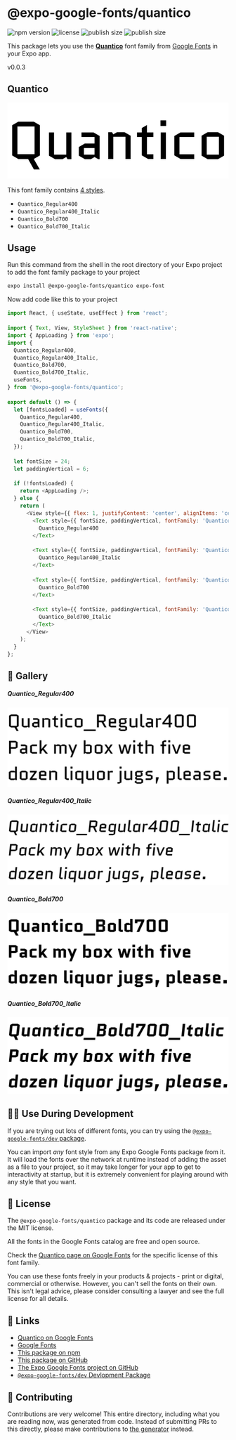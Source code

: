 # @expo-google-fonts/quantico

![npm version](https://flat.badgen.net/npm/v/@expo-google-fonts/quantico)
![license](https://flat.badgen.net/github/license/expo/google-fonts)
![publish size](https://flat.badgen.net/packagephobia/install/@expo-google-fonts/quantico)
![publish size](https://flat.badgen.net/packagephobia/publish/@expo-google-fonts/quantico)

This package lets you use the [**Quantico**](https://fonts.google.com/specimen/Quantico) font family from [Google Fonts](https://fonts.google.com/) in your Expo app.

v0.0.3

## Quantico

![Quantico](./font-family.png)

This font family contains [4 styles](#-gallery).

- `Quantico_Regular400`
- `Quantico_Regular400_Italic`
- `Quantico_Bold700`
- `Quantico_Bold700_Italic`

## Usage

Run this command from the shell in the root directory of your Expo project to add the font family package to your project
```sh
expo install @expo-google-fonts/quantico expo-font
```

Now add code like this to your project
```js
import React, { useState, useEffect } from 'react';

import { Text, View, StyleSheet } from 'react-native';
import { AppLoading } from 'expo';
import {
  Quantico_Regular400,
  Quantico_Regular400_Italic,
  Quantico_Bold700,
  Quantico_Bold700_Italic,
  useFonts,
} from '@expo-google-fonts/quantico';

export default () => {
  let [fontsLoaded] = useFonts({
    Quantico_Regular400,
    Quantico_Regular400_Italic,
    Quantico_Bold700,
    Quantico_Bold700_Italic,
  });

  let fontSize = 24;
  let paddingVertical = 6;

  if (!fontsLoaded) {
    return <AppLoading />;
  } else {
    return (
      <View style={{ flex: 1, justifyContent: 'center', alignItems: 'center' }}>
        <Text style={{ fontSize, paddingVertical, fontFamily: 'Quantico_Regular400' }}>
          Quantico_Regular400
        </Text>

        <Text style={{ fontSize, paddingVertical, fontFamily: 'Quantico_Regular400_Italic' }}>
          Quantico_Regular400_Italic
        </Text>

        <Text style={{ fontSize, paddingVertical, fontFamily: 'Quantico_Bold700' }}>
          Quantico_Bold700
        </Text>

        <Text style={{ fontSize, paddingVertical, fontFamily: 'Quantico_Bold700_Italic' }}>
          Quantico_Bold700_Italic
        </Text>
      </View>
    );
  }
};

```

## 🔡 Gallery

##### Quantico_Regular400
![Quantico_Regular400](./c0e68a0bf4434bcaf5078482638325be95f9ff8d23e161320e71396c3bac24db.ttf.png)

##### Quantico_Regular400_Italic
![Quantico_Regular400_Italic](./8dc51f4e759adff1e4ef04d9489decee6534f253a8c586119e29e6ac5d4ba3e8.ttf.png)

##### Quantico_Bold700
![Quantico_Bold700](./893455159a698723c49ac3c7b21b2eab8d58a8ae07a566c4b1aa1d49d301b100.ttf.png)

##### Quantico_Bold700_Italic
![Quantico_Bold700_Italic](./1021a5020ebf627e4f792a27cf1af37913a9f7f26454ac4cc914f0f78b08df22.ttf.png)


## 👩‍💻 Use During Development

If you are trying out lots of different fonts, you can try using the [`@expo-google-fonts/dev` package](https://github.com/expo/google-fonts/tree/master/font-packages/dev#readme).

You can import *any* font style from any Expo Google Fonts package from it. It will load the fonts
over the network at runtime instead of adding the asset as a file to your project, so it may take longer
for your app to get to interactivity at startup, but it is extremely convenient
for playing around with any style that you want.

## 📖 License

The `@expo-google-fonts/quantico` package and its code are released under the MIT license.

All the fonts in the Google Fonts catalog are free and open source.

Check the [Quantico page on Google Fonts](https://fonts.google.com/specimen/Quantico) for the specific license of this font family.

You can use these fonts freely in your products & projects - print or digital, commercial or otherwise. However, you can't sell the fonts on their own. This isn't legal advice, please consider consulting a lawyer and see the full license for all details.

## 🔗 Links

- [Quantico on Google Fonts](https://fonts.google.com/specimen/Quantico)
- [Google Fonts](https://fonts.google.com/)
- [This package on npm](https://www.npmjs.com/package/@expo-google-fonts/quantico)
- [This package on GitHub](https://github.com/expo/google-fonts/tree/master/font-packages/quantico)
- [The Expo Google Fonts project on GitHub](https://github.com/expo/google-fonts)
- [`@expo-google-fonts/dev` Devlopment Package](https://github.com/expo/google-fonts/tree/master/font-packages/dev)


## 🤝 Contributing

Contributions are very welcome! This entire directory, including what you are reading now, was generated from code. Instead of submitting PRs to this directly, please make contributions to [the generator](https://github.com/expo/google-fonts/tree/master/packages/generator) instead.
